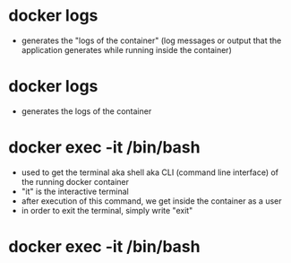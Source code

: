 # docker logs <container id>
- generates the "logs of the container" (log messages or output that the application generates while running inside the container)

# docker logs <container name>
- generates the logs of the container

# docker exec -it <container id> /bin/bash
- used to get the terminal aka shell aka CLI (command line interface) of the running docker container
- "it" is the interactive terminal
- after execution of this command, we get inside the container as a user
- in order to exit the terminal, simply write "exit"

# docker exec -it <container name> /bin/bash